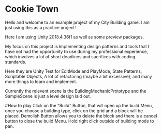 # Cookie Town


Hello and welcome to an example project of my City Building game. I am just using this as a practice project!

Here I am using Unity 2018.4.36f1 as well as some preview packages.

My focus on this project is Implementing design patterns and tools that I have not had the opportunity to use during my professional experience, which involves a lot of short deadlines and sacrifices with coding standards.

Here they are Unity Test for EditMode and PlayMode, State Patterns, Scriptable Objects, A lot of refactoring (maybe a bit excessive), and many more things to learn and implement.

Currently the relevent scene is the BuildingMechanicPrototype and the SampleScene is just a level design laid out.

#How to play
Click on the "Build" Button, that will open up the build Menu, once you choose a building type, click on the grid and a block will be placed. Demolish Button allows you to delete the block and there is a cancel button to close the build Menu. Hold right click outside of building mode to pan.
